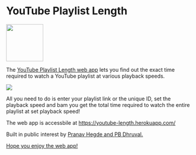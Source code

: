 # YouTube Playlist Length

<img src="https://www.freeiconspng.com/thumbs/youtube-logo-png/hd-youtube-logo-png-transparent-background-20.png" width='100px'>

The <a href="https://youtube-length.herokuapp.com/">YouTube Playlist Length web app</a> lets you find out the exact time required to watch a YouTube playlist at various playback speeds.

<img src="https://i.imgur.com/BcHFCRn.png">

All you need to do is enter your playlist link or the unique ID, set the playback speed and bam you get the total time required to watch the entire playlist at set playback speed!

The web app is accessbile at <a href="<<https://youtube-length.herokuapp.com/>>">https://youtube-length.herokuapp.com/</a>

Built in public interest by <a href="https://github.com/pranavhegde006">Pranav Hegde and <a href="https://github.com/pranavhegde006"> PB Dhruval.

Hope you enjoy the web app!
